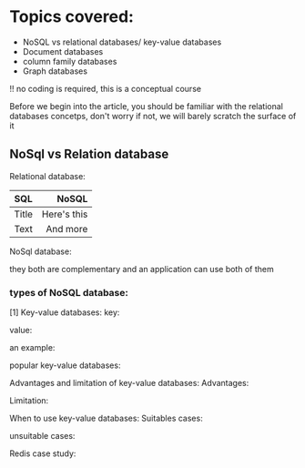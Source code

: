 # Topics covered:

- NoSQL vs relational databases/ key-value databases
- Document databases
- column family databases
- Graph databases

!! no coding is required, this is a conceptual course

Before we begin into the article, you should be familiar with the relational databases concetps, don't worry if not, we will barely scratch the surface of it

## NoSql vs Relation database

Relational database:

|  SQL  |       NoSQL |
| :---: | ----------: |
| Title | Here's this |
| Text  |    And more |

NoSql database:

they both are complementary and an application can use both of them

### types of NoSQL database:

[1] Key-value databases:
key:

value:

an example:

popular key-value databases:

Advantages and limitation of key-value databases:
Advantages:

Limitation:

When to use key-value databases:
Suitables cases:

unsuitable cases:

Redis case study:
